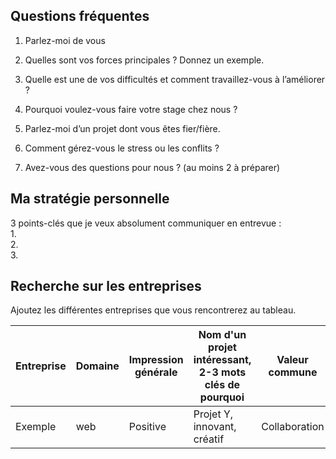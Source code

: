 ## Questions fréquentes 

1. Parlez-moi de vous    

2. Quelles sont vos forces principales ? Donnez un exemple.     

3. Quelle est une de vos difficultés et comment travaillez-vous à l’améliorer ?     

4. Pourquoi voulez-vous faire votre stage chez nous ?       

5. Parlez-moi d’un projet dont vous êtes fier/fière.       

6. Comment gérez-vous le stress ou les conflits ?    

7. Avez-vous des questions pour nous ? (au moins 2 à préparer)


## Ma stratégie personnelle
3 points-clés que je veux absolument communiquer en entrevue :  
1.     
2.     
3.      


## Recherche sur les entreprises

Ajoutez les différentes entreprises que vous rencontrerez au tableau. 

| Entreprise | Domaine | Impression générale | Nom d'un projet intéressant, 2-3 mots clés de pourquoi | Valeur commune | 
|------------|---------------|---------------------|--------------|-------------------|
| Exemple    | web     | Positive            | Projet Y, innovant, créatif | Collaboration  | 
